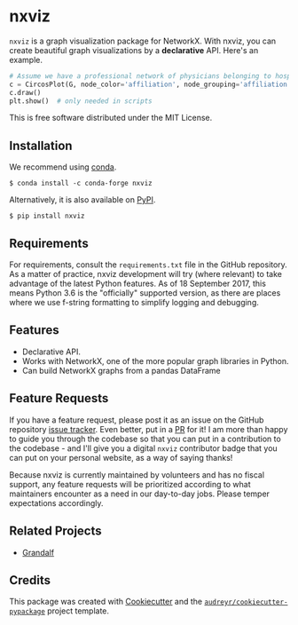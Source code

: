 # nxviz

`nxviz` is a graph visualization package for NetworkX. With nxviz, you can create beautiful graph visualizations by a **declarative** API. Here's an example.


```python
# Assume we have a professional network of physicians belonging to hospitals.
c = CircosPlot(G, node_color='affiliation', node_grouping='affiliation')
c.draw()
plt.show()  # only needed in scripts
```

This is free software distributed under the MIT License.

## Installation

We recommend using [conda].

```
$ conda install -c conda-forge nxviz
```

Alternatively, it is also available on [PyPI].

```
$ pip install nxviz
```

[conda]: https://www.anaconda.com/download/
[PyPI]: https://pypi.python.org/pypi/nxviz

## Requirements

For requirements, consult the `requirements.txt` file in the GitHub repository. As a matter of practice, nxviz development will try (where relevant) to take advantage of the latest Python features. As of 18 September 2017, this means Python 3.6 is the "officially" supported version, as there are places where we use f-string formatting to simplify logging and debugging.

## Features

- Declarative API.
- Works with NetworkX, one of the more popular graph libraries in Python.
- Can build NetworkX graphs from a pandas DataFrame

## Feature Requests

If you have a feature request, please post it as an issue on the GitHub repository [issue tracker][issue]. Even better, put in a [PR] for it! I am more than happy to guide you through the codebase so that you can put in a contribution to the codebase - and I'll give you a digital `nxviz` contributor badge that you can put on your personal website, as a way of saying thanks!

Because nxviz is currently maintained by volunteers and has no fiscal support, any feature requests will be prioritized according to what maintainers encounter as a need in our day-to-day jobs. Please temper expectations accordingly.


[issue]: https://github.com/ericmjl/nxviz/issues
[PR]: https://github.com/ericmjl/nxviz/pulls

## Related Projects

- [Grandalf](https://github.com/bdcht/grandalf)

## Credits

This package was created with [Cookiecutter] and the [`audreyr/cookiecutter-pypackage`][pypkg] project template.

[Cookiecutter]: https://github.com/audreyr/cookiecutter
[pypkg]: https://github.com/audreyr/cookiecutter-pypackage
